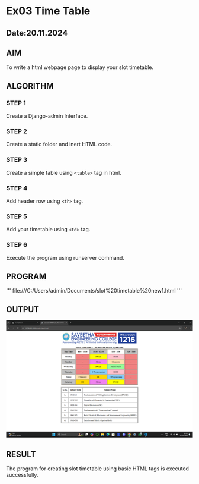 # Ex03 Time Table
## Date:20.11.2024

## AIM
To write a html webpage page to display your slot timetable.

## ALGORITHM
### STEP 1
Create a Django-admin Interface.

### STEP 2
Create a static folder and inert HTML code.

### STEP 3
Create a simple table using ```<table>``` tag in html.

### STEP 4
Add header row using ```<th>``` tag.

### STEP 5
Add your timetable using ```<td>``` tag.

### STEP 6
Execute the program using runserver command.

## PROGRAM
'''
file:///C:/Users/admin/Documents/slot%20timetable%20new1.html
'''

## OUTPUT
![alt text](<Screenshot 2024-11-20 203606.png>)

## RESULT
The program for creating slot timetable using basic HTML tags is executed successfully.
